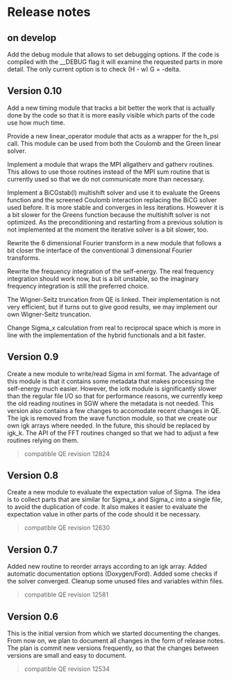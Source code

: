 Release notes
=============

on develop
----------

Add the debug module that allows to set debugging options. If the code is
compiled with the __DEBUG flag it will examine the requested parts in more
detail. The only current option is to check (H - w) G = -delta.

Version 0.10
------------

Add a new timing module that tracks a bit better the work that is actually done
by the code so that it is more easily visible which parts of the code use how
much time.

Provide a new linear_operator module that acts as a wrapper for the h_psi call.
This module can be used from both the Coulomb and the Green linear solver.

Implement a module that wraps the MPI allgatherv and gatherv routines. This
allows to use those routines instead of the MPI sum routine that is currently
used so that we do not communicate more than necessary.

Implement a BiCGstab(l) multishift solver and use it to evaluate the Greens
function and the screened Coulomb interaction replacing the BiCG solver used
before. It is more stable and converges in less iterations. However it is a
bit slower for the Greens function because the multishift solver is not
optimized. As the preconditioning and restarting from a previous solution is
not implemented at the moment the iterative solver is a bit slower, too.

Rewrite the 6 dimensional Fourier transform in a new module that follows a
bit closer the interface of the conventional 3 dimensional Fourier transforms.

Rewrite the frequency integration of the self-energy. The real frequency
integration should work now, but is a bit unstable, so the imaginary frequency
integration is still the preferred choice.

The Wigner-Seitz truncation from QE is linked. Their implementation is not
very efficient, but if turns out to give good results, we may implement our
own Wigner-Seitz truncation.

Change Sigma_x calculation from real to reciprocal space which is more in line
with the implementation of the hybrid functionals and a bit faster.

Version 0.9
-----------

Create a new module to write/read Sigma in xml format. The advantage of this
module is that it contains some metadata that makes processing the self-energy
much easier. However, the iotk module is significantly slower than the regular
file I/O so that for performance reasons, we currently keep the old reading
routines in SGW where the metadata is not needed.
This version also contains a few changes to accomodate recent changes in QE.
The igk is removed from the wave function module, so that we create our own
igk arrays where needed. In the future, this should be replaced by igk_k.
The API of the FFT routines changed so that we had to adjust a few routines
relying on them.
> compatible QE revision 12824


Version 0.8
-----------

Create a new module to evaluate the expectation value of Sigma.
The idea is to collect parts that are similar for Sigma_x and Sigma_c into
a single file, to avoid the duplication of code.
It also makes it easier to evaluate the expectation value in other parts of
the code should it be necessary.
> compatible QE revision 12630


Version 0.7
-----------

Added new routine to reorder arrays according to an igk array.
Added automatic documentation options (Doxygen/Ford).
Added some checks if the solver converged.
Cleanup some unused files and variables within files.
> compatible QE revision 12581


Version 0.6
-----------

This is the initial version from which we started documenting the changes.
From now on, we plan to document all changes in the form of release notes.
The plan is commit new versions frequently, so that the changes between
versions are small and easy to document.
> compatible QE revision 12534
